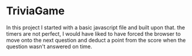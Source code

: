 # TriviaGame
In this project I started with a basic javascript file and built upon that.
the timers are not perfect, I would have liked to have forced the browser to move onto the next question and deduct a point from the score when the question wasn't answered on time.
